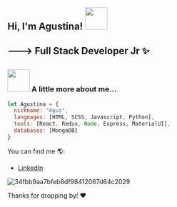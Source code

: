 <h2> Hi, I'm Agustina! <img src="https://media.giphy.com/media/mGcNjsfWAjY5AEZNw6/giphy.gif" width="50"></h2>
<h2>---> Full Stack Developer Jr ✨<h2>


### <img src="https://media.giphy.com/media/VgCDAzcKvsR6OM0uWg/giphy.gif" width="50"> A little more about me... 

```javascript
let Agustina = {
  nickname: "Agus",
  languages: [HTML, SCSS, Javascript, Python],
  tools: [React, Redux, Node, Express, MaterialUI],
  databases: [MongoDB]
}
```
  
You can find me 🌎:
<ul dir="auto">
  <li><a href="https://www.linkedin.com/in/agustina-marrapodi/" rel="nofollow">LinkedIn</a></li>
</ul>
  
![34fbb9aa7bfeb8df98412067d64c2029](https://user-images.githubusercontent.com/65791688/148327071-66d7d83e-354a-4a8a-9ddd-ad1fe438aea9.gif)


Thanks for dropping by! ❤️
 
